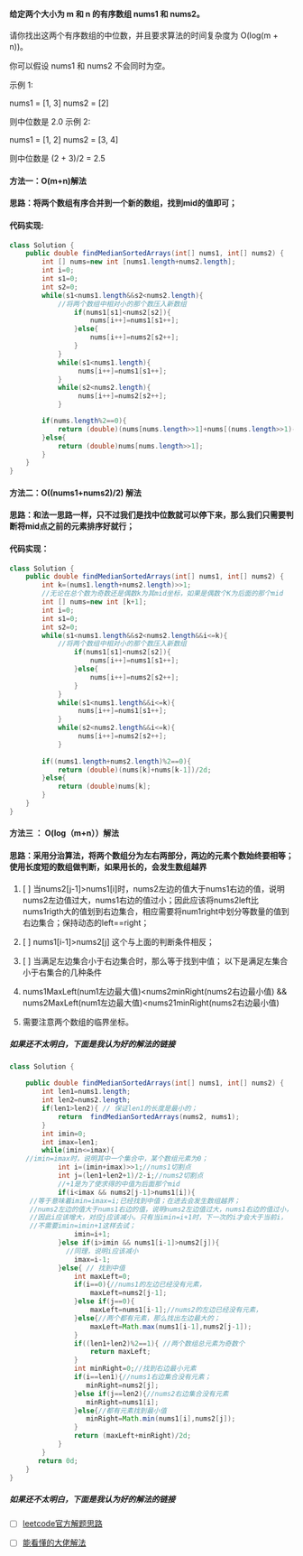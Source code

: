 ﻿####  给定两个大小为 m 和 n 的有序数组 nums1 和 nums2。

请你找出这两个有序数组的中位数，并且要求算法的时间复杂度为 O(log(m + n))。

你可以假设 nums1 和 nums2 不会同时为空。

示例 1:

nums1 = [1, 3]
nums2 = [2]

则中位数是 2.0
示例 2:

nums1 = [1, 2]
nums2 = [3, 4]

则中位数是 (2 + 3)/2 = 2.5

####   方法一：O(m+n)解法
####   思路：将两个数组有序合并到一个新的数组，找到mid的值即可；

 
####   代码实现:

```java
class Solution {
    public double findMedianSortedArrays(int[] nums1, int[] nums2) {
        int [] nums=new int [nums1.length+nums2.length];
        int i=0;
        int s1=0;
        int s2=0; 
        while(s1<nums1.length&&s2<nums2.length){ 
            //将两个数组中相对小的那个数压入新数组
                if(nums1[s1]<nums2[s2]){
                    nums[i++]=nums1[s1++];
                }else{
                    nums[i++]=nums2[s2++];
                }
            }
            while(s1<nums1.length){
                 nums[i++]=nums1[s1++];
            }
            while(s2<nums2.length){
                 nums[i++]=nums2[s2++];
            }

        if(nums.length%2==0){
            return (double)(nums[nums.length>>1]+nums[(nums.length>>1)-1])/2d;
        }else{
            return (double)nums[nums.length>>1];
        }
    }
}
```

####   方法二：O((nums1+nums2)/2) 解法
####   思路：和法一思路一样，只不过我们是找中位数就可以停下来，那么我们只需要判断将mid点之前的元素排序好就行；
####   代码实现：

```java
class Solution {
    public double findMedianSortedArrays(int[] nums1, int[] nums2) {
        int k=(nums1.length+nums2.length)>>1;
        //无论在总个数为奇数还是偶数k为其mid坐标，如果是偶数个K为后面的那个mid
        int [] nums=new int [k+1];
        int i=0;
        int s1=0;
        int s2=0; 
        while(s1<nums1.length&&s2<nums2.length&&i<=k){ 
            //将两个数组中相对小的那个数压入新数组
                if(nums1[s1]<nums2[s2]){
                    nums[i++]=nums1[s1++];
                }else{
                    nums[i++]=nums2[s2++];
                }
            }
            while(s1<nums1.length&&i<=k){
                 nums[i++]=nums1[s1++];
            }
            while(s2<nums2.length&&i<=k){
                 nums[i++]=nums2[s2++];
            }
  
        if((nums1.length+nums2.length)%2==0){
            return (double)(nums[k]+nums[k-1])/2d;
        }else{
            return (double)nums[k];
        }
    }
}
```
####   方法三 ： O(log（m+n））解法
####   思路：采用分治算法，将两个数组分为左右两部分，两边的元素个数始终要相等；使用长度短的数组做判断，如果用长的，会发生数组越界

 1. [ ] 当nums2[j-1]>nums1[i]时，nums2左边的值大于nums1右边的值，说明nums2左边值过大，nums1右边的值过小；因此应该将nums2left比nums1rigth大的值划到右边集合，相应需要将num1right中划分等数量的值到右边集合；保持动态的left==right；
 2. [ ] nums1[i-1]>nums2[j] 这个与上面的判断条件相反；
 3. [ ] 当满足左边集合小于右边集合时，那么等于找到中值； 以下是满足左集合小于右集合的几种条件
 
 1. nums1MaxLeft(num1左边最大值)<nums2minRight(nums2右边最小值)  &&   nums2MaxLeft(num1左边最大值)<nums21minRight(nums2右边最小值)
 2. 需要注意两个数组的临界坐标。

#####    如果还不太明白，下面是我认为好的解法的链接

```java
class Solution {
    
    public double findMedianSortedArrays(int[] nums1, int[] nums2) {
        int len1=nums1.length;
        int len2=nums2.length;
        if(len1>len2){ // 保证len1的长度是最小的；
            return  findMedianSortedArrays(nums2, nums1);
        }
        int imin=0;
        int imax=len1;
        while(imin<=imax){
    //imin=imax时，说明其中一个集合中，某个数组元素为0；
            int i=(imin+imax)>>1;//nums1切割点
            int j=(len1+len2+1)/2-i;//nums2切割点
            //+1是为了使求得的中值为后面那个mid
            if(i<imax && nums2[j-1]>nums1[i]){
     //等于意味着imin=imax=i;已经找到中值；在进去会发生数组越界；
     //nums2左边的值大于nums1右边的值，说明nums2左边值过大，nums1右边的值过小，
     //因此i应该增大，对应j应该减小。只有当imin=i+1时，下一次的i才会大于当前i，
     //不需要imin=imin+1这样去试；   
                imin=i+1;
            }else if(i>imin && nums1[i-1]>nums2[j]){
              //同理，说明i应该减小
                imax=i-1;
            }else{ // 找到中值
                int maxLeft=0;
                if(i==0){//nums1的左边已经没有元素，
                    maxLeft=nums2[j-1];
                }else if(j==0){
                    maxLeft=nums1[i-1];//nums2的左边已经没有元素，
                }else{//两个都有元素，那么找出左边最大的；
                    maxLeft=Math.max(nums1[i-1],nums2[j-1]);
                }
                if((len1+len2)%2==1){ //两个数组总元素为奇数个
                    return maxLeft;
                }
                int minRight=0;//找到右边最小元素
                if(i==len1){//nums1右边集合没有元素；
                   minRight=nums2[j]; 
                }else if(j==len2){//nums2右边集合没有元素
                   minRight=nums1[i];
                }else{//都有元素找到最小值
                   minRight=Math.min(nums1[i],nums2[j]);
                }
                return (maxLeft+minRight)/2d;
            }
        }
       return 0d;
    }
}
```
#####    如果还不太明白，下面是我认为好的解法的链接

 - [ ]   [leetcode官方解题思路](https://leetcode-cn.com/problems/median-of-two-sorted-arrays/solution/)
 - [ ] [能看懂的大佬解法](https://blog.csdn.net/hk2291976/article/details/51107778)

